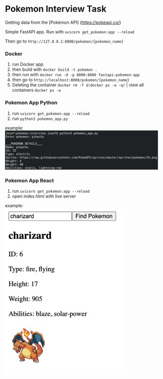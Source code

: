 # Pokemon Interview Task

Getting data from the [Pokémon API] (https://pokeapi.co/)

Simple FastAPI app. Run with `uvicorn get_pokemon:app --reload`

Then go to `http://127.0.0.1:8000/pokemon/{pokemon_name}`

### Docker
1. run Docker app
2. then build with `docker build -t pokemon .`
3. then run with `docker run -d -p 8000:8000 fastapi-pokemon-app`
4. then go to `http://localhost:8000/pokemon/{pokemon_name}`
5. Deleting the container `docker rm -f $(docker ps -a -q)` | view all containers `docker ps -a`

### Pokemon App Python 
1. run `uvicorn get_pokemon:app --reload`
2. run `python3 pokemon_app.py`

example:
![Alt text](image1.png)

### Pokemon App React
1. run `uvicorn get_pokemon:app --reload`
2. open index.html with live server

example:  
<img src="image2.png" alt="Alt text" width="400"/>
